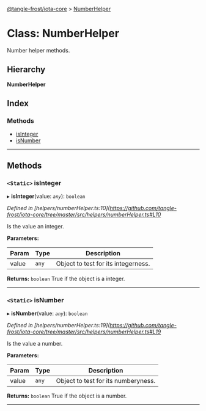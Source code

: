 [@tangle-frost/iota-core](../README.md) > [NumberHelper](../classes/numberhelper.md)

# Class: NumberHelper

Number helper methods.

## Hierarchy

**NumberHelper**

## Index

### Methods

* [isInteger](numberhelper.md#isinteger)
* [isNumber](numberhelper.md#isnumber)

---

## Methods

<a id="isinteger"></a>

### `<Static>` isInteger

▸ **isInteger**(value: *`any`*): `boolean`

*Defined in [helpers/numberHelper.ts:10](https://github.com/tangle-frost/iota-core/tree/master/src/helpers/numberHelper.ts#L10*

Is the value an integer.

**Parameters:**

| Param | Type | Description |
| ------ | ------ | ------ |
| value | `any` |  Object to test for its integerness. |

**Returns:** `boolean`
True if the object is a integer.

___
<a id="isnumber"></a>

### `<Static>` isNumber

▸ **isNumber**(value: *`any`*): `boolean`

*Defined in [helpers/numberHelper.ts:19](https://github.com/tangle-frost/iota-core/tree/master/src/helpers/numberHelper.ts#L19*

Is the value a number.

**Parameters:**

| Param | Type | Description |
| ------ | ------ | ------ |
| value | `any` |  Object to test for its numberyness. |

**Returns:** `boolean`
True if the object is a number.

___

